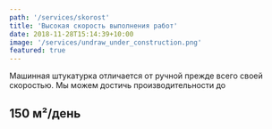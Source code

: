 ```yaml
---
path: '/services/skorost'
title: 'Высокая скорость выполнения работ'
date: 2018-11-28T15:14:39+10:00
image: '/services/undraw_under_construction.png'
featured: true
---
```


Машинная штукатурка отличается от ручной прежде всего своей скоростью. 
Мы можем достичь производительности до 
## 150 м²/день
